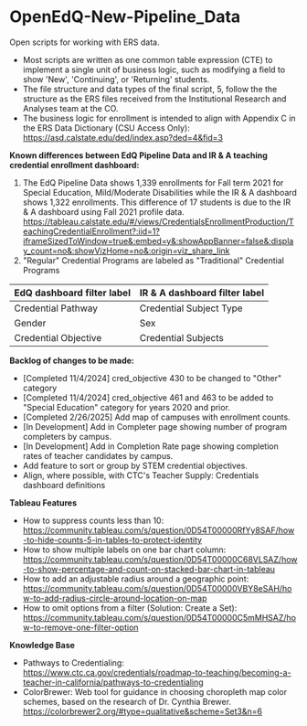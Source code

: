 # OpenEdQ-New-Pipeline_Data
Open scripts for working with ERS data.

- Most scripts are written as one common table expression (CTE) to implement a single unit of business logic, such as modifying a field to show 'New', 'Continuing', or 'Returning' students.
- The file structure and data types of the final script, 5, follow the the structure as the ERS files received from
the Institutional Research and Analyses team at the CO.
- The business logic for enrollment is intended to align with Appendix C in the ERS Data Dictionary (CSU Access Only): https://asd.calstate.edu/ded/index.asp?ded=4&fid=3  

**Known differences between EdQ Pipeline Data and IR & A teaching credential enrollment dashboard:**
1. The EdQ Pipeline Data shows 1,339 enrollments for Fall term 2021 for Special Education, Mild/Moderate Disabilities while the IR & A dashboard shows 1,322 enrollments. This difference of 17 students is due to the IR & A dashboard using Fall 2021 profile data. https://tableau.calstate.edu/#/views/CredentialsEnrollmentProduction/TeachingCredentialEnrollment?:iid=1?iframeSizedToWindow=true&:embed=y&:showAppBanner=false&:display_count=no&:showVizHome=no&:origin=viz_share_link
2. "Regular" Credential Programs are labeled as "Traditional" Credential Programs

| EdQ dashboard filter label | IR & A dashboard filter label |
|----------------------------|-------------------------------|
| Credential Pathway         | Credential Subject Type       |
| Gender                     | Sex                           |
| Credential Objective       | Credential Subjects           |


**Backlog of changes to be made:**
- [Completed 11/4/2024] cred_objective 430 to be changed to "Other" category
- [Completed 11/4/2024] cred_objective 461 and 463 to be added to "Special Education" category for years 2020 and prior.
- [Completed 2/26/2025] Add map of campuses with enrollment counts.
- [In Development] Add in Completer page showing number of program completers by campus.
- [In Development] Add in Completion Rate page showing completion rates of teacher candidates by campus.
- Add feature to sort or group by STEM credential objectives.
- Align, where possible, with CTC's Teacher Supply: Credentials dashboard definitions

**Tableau Features**
- How to suppress counts less than 10: https://community.tableau.com/s/question/0D54T00000RfYy8SAF/how-to-hide-counts-5-in-tables-to-protect-identity
- How to show multiple labels on one bar chart column: https://community.tableau.com/s/question/0D54T00000C68VLSAZ/how-to-show-percentage-and-count-on-stacked-bar-chart-in-tableau
- How to add an adjustable radius around a geographic point: https://community.tableau.com/s/question/0D54T00000VBY8eSAH/how-to-add-radius-circle-around-location-on-map
- How to omit options from a filter (Solution: Create a Set): https://community.tableau.com/s/question/0D54T00000C5mMHSAZ/how-to-remove-one-filter-option

**Knowledge Base**
- Pathways to Credentialing: https://www.ctc.ca.gov/credentials/roadmap-to-teaching/becoming-a-teacher-in-california/pathways-to-credentialing
- ColorBrewer: Web tool for guidance in choosing choropleth map color schemes, based on the research of Dr. Cynthia Brewer. https://colorbrewer2.org/#type=qualitative&scheme=Set3&n=6
